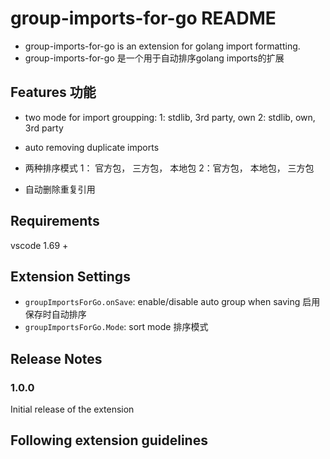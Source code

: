 # group-imports-for-go README
- group-imports-for-go is an extension for golang import formatting.
- group-imports-for-go 是一个用于自动排序golang imports的扩展

## Features 功能

- two mode for import groupping: 1: stdlib, 3rd party, own 2: stdlib, own, 3rd party
- auto removing duplicate imports

- 两种排序模式 1： 官方包， 三方包， 本地包 2：官方包，  本地包， 三方包
- 自动删除重复引用
## Requirements

vscode 1.69 +
## Extension Settings


* `groupImportsForGo.onSave`: enable/disable auto group when saving 启用保存时自动排序
* `groupImportsForGo.Mode`: sort mode 排序模式


## Release Notes



### 1.0.0

Initial release of the extension

## Following extension guidelines
